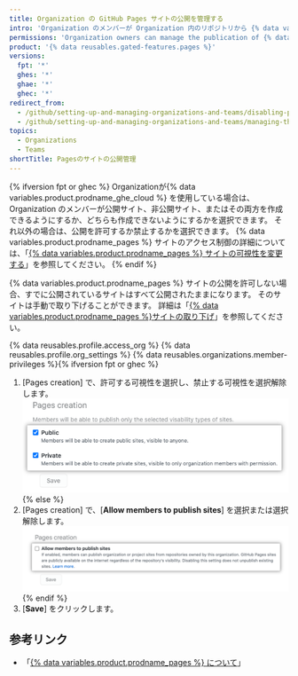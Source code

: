 ```yaml
---
title: Organization の GitHub Pages サイトの公開を管理する
intro: 'Organization のメンバーが Organization 内のリポジトリから {% data variables.product.prodname_pages %} サイトを公開できるかどうかを制御し{% ifversion fpt or ghec %}、メンバーがサイトに対して選択できる可視性を制限できます{% endif %}。'
permissions: 'Organization owners can manage the publication of {% data variables.product.prodname_pages %} sites from repositories in the organization.'
product: '{% data reusables.gated-features.pages %}'
versions:
  fpt: '*'
  ghes: '*'
  ghae: '*'
  ghec: '*'
redirect_from:
  - /github/setting-up-and-managing-organizations-and-teams/disabling-publication-of-github-pages-sites-for-your-organization
  - /github/setting-up-and-managing-organizations-and-teams/managing-the-publication-of-github-pages-sites-for-your-organization
topics:
  - Organizations
  - Teams
shortTitle: Pagesのサイトの公開管理
---
```


{% ifversion fpt or ghec %}
Organizationが{% data variables.product.prodname_ghe_cloud %} を使用している場合は、Organization のメンバーが公開サイト、非公開サイト、またはその両方を作成できるようにするか、どちらも作成できないようにするかを選択できます。 それ以外の場合は、公開を許可するか禁止するかを選択できます。 {% data variables.product.prodname_pages %} サイトのアクセス制御の詳細については、「[{% data variables.product.prodname_pages %} サイトの可視性を変更する](/pages/getting-started-with-github-pages/changing-the-visibility-of-your-github-pages-site)」を参照してください。
{% endif %}

{% data variables.product.prodname_pages %} サイトの公開を許可しない場合、すでに公開されているサイトはすべて公開されたままになります。 そのサイトは手動で取り下げることができます。 詳細は「[{% data variables.product.prodname_pages %}サイトの取り下げ](/pages/getting-started-with-github-pages/unpublishing-a-github-pages-site)」を参照してください。

{% data reusables.profile.access_org %}
{% data reusables.profile.org_settings %}
{% data reusables.organizations.member-privileges %}{% ifversion fpt or ghec %}
1. [Pages creation] で、許可する可視性を選択し、禁止する可視性を選択解除します。 ![Checkboxes to allow or disallow creation of {% data variables.product.prodname_pages %} sites](/assets/images/help/organizations/github-pages-creation-checkboxes.png){% else %}
1. [Pages creation] で、[**Allow members to publish sites**] を選択または選択解除します。 ![Unselected checkbox for "Allow members to publish sites" option](/assets/images/help/organizations/org-settings-pages-disable-publication-checkbox.png){% endif %}
1. [**Save**] をクリックします。

## 参考リンク

- 「[{% data variables.product.prodname_pages %} について](/pages/getting-started-with-github-pages/about-github-pages)」
